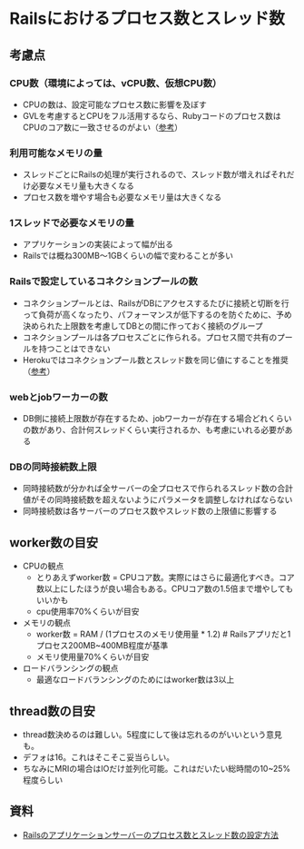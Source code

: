 # Railsにおけるプロセス数とスレッド数

## 考慮点
### CPU数（環境によっては、vCPU数、仮想CPU数）
- CPUの数は、設定可能なプロセス数に影響を及ぼす
- GVLを考慮するとCPUをフル活用するなら、Rubyコードのプロセス数はCPUのコア数に一致させるのがよい（[参考](https://devcenter.heroku.com/articles/deploying-rails-applications-with-the-puma-web-server#process-count-value)）


### 利用可能なメモリの量
- スレッドごとにRailsの処理が実行されるので、スレッド数が増えればそれだけ必要なメモリ量も大きくなる
- プロセス数を増やす場合も必要なメモリ量は大きくなる

### 1スレッドで必要なメモリの量
- アプリケーションの実装によって幅が出る
- Railsでは概ね300MB〜1GBくらいの幅で変わることが多い

### Railsで設定しているコネクションプールの数
- コネクションプールとは、RailsがDBにアクセスするたびに接続と切断を行って負荷が高くなったり、パフォーマンスが低下するのを防ぐために、予め決められた上限数を考慮してDBとの間に作っておく接続のグループ
- コネクションプールは各プロセスごとに作られる。プロセス間で共有のプールを持つことはできない
- Herokuではコネクションプール数とスレッド数を同じ値にすることを推奨（[参考](https://devcenter.heroku.com/articles/concurrency-and-database-connections#threaded-servers)）
### webとjobワーカーの数
- DB側に接続上限数が存在するため、jobワーカーが存在する場合どれくらいの数があり、合計何スレッドくらい実行されるか、も考慮にいれる必要がある
### DBの同時接続数上限
- 同時接続数が分かれば全サーバーの全プロセスで作られるスレッド数の合計値がその同時接続数を超えないようにパラメータを調整しなければならない
- 同時接続数は各サーバーのプロセス数やスレッド数の上限値に影響する

## worker数の目安
- CPUの観点
  - とりあえずworker数 = CPUコア数。実際にはさらに最適化すべき。コア数以上にしたほうが良い場合もある。CPUコア数の1.5倍まで増やしてもいいかも
  - cpu使用率70%くらいが目安
- メモリの観点
  - worker数 = RAM / (1プロセスのメモリ使用量 * 1.2) # Railsアプリだと1プロセス200MB~400MB程度が基準
  - メモリ使用量70%くらいが目安
- ロードバランシングの観点
  - 最適なロードバランシングのためにはworker数は3以上
## thread数の目安
- thread数決めるのは難しい。5程度にして後は忘れるのがいいという意見も。
- デフォは16。これはそこそこ妥当らしい。
- ちなみにMRIの場合はIOだけ並列化可能。これはだいたい総時間の10~25%程度らしい

## 資料
- [Railsのアプリケーションサーバーのプロセス数とスレッド数の設定方法](https://tech-book.precena.co.jp/software/backend/ruby-on-rails/rails-process-and-thread)